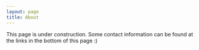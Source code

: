 ```yaml
---
layout: page
title: About
---
```


This page is under construction. Some contact information can be found at the
links in the bottom of this page :)
